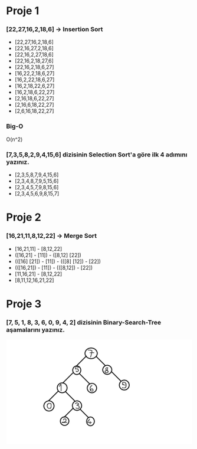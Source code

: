 # Proje 1
### [22,27,16,2,18,6] -> Insertion Sort

- [22,27,16,2,18,6]
- [22,16,27,2,18,6]
- [22,16,2,27,18,6]
- [22,16,2,18,27,6]
- [22,16,2,18,6,27]
- [16,22,2,18,6,27]
- [16,2,22,18,6,27]
- [16,2,18,22,6,27]
- [16,2,18,6,22,27]
- [2,16,18,6,22,27]
- [2,16,6,18,22,27]
- [2,6,16,18,22,27]

### Big-O
O(n^2)

### [7,3,5,8,2,9,4,15,6] dizisinin Selection Sort'a göre ilk 4 adımını yazınız.

- [2,3,5,8,7,9,4,15,6]
- [2,3,4,8,7,9,5,15,6]
- [2,3,4,5,7,9,8,15,6]
- [2,3,4,5,6,9,8,15,7]

# Proje 2
### [16,21,11,8,12,22] -> Merge Sort

- [16,21,11] - [8,12,22]
- ([16,21] - [11]) - ([8,12] [22])
- (([16] [21]) - [11]) - (([8] [12]) - [22])
- (([16,21]) - [11]) - (([8,12]) - [22])
- [11,16,21] - [8,12,22]
- [8,11,12,16,21,22]

# Proje 3
### [7, 5, 1, 8, 3, 6, 0, 9, 4, 2] dizisinin Binary-Search-Tree aşamalarını yazınız.
![image](image.png)